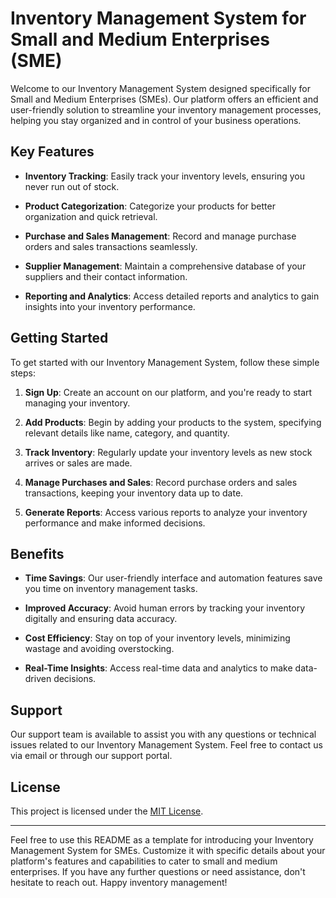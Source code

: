 # Inventory Management System for Small and Medium Enterprises (SME)

Welcome to our Inventory Management System designed specifically for Small and Medium Enterprises (SMEs). Our platform offers an efficient and user-friendly solution to streamline your inventory management processes, helping you stay organized and in control of your business operations.

## Key Features

- **Inventory Tracking**: Easily track your inventory levels, ensuring you never run out of stock.

- **Product Categorization**: Categorize your products for better organization and quick retrieval.

- **Purchase and Sales Management**: Record and manage purchase orders and sales transactions seamlessly.

- **Supplier Management**: Maintain a comprehensive database of your suppliers and their contact information.

- **Reporting and Analytics**: Access detailed reports and analytics to gain insights into your inventory performance.

## Getting Started

To get started with our Inventory Management System, follow these simple steps:

1. **Sign Up**: Create an account on our platform, and you're ready to start managing your inventory.

2. **Add Products**: Begin by adding your products to the system, specifying relevant details like name, category, and quantity.

3. **Track Inventory**: Regularly update your inventory levels as new stock arrives or sales are made.

4. **Manage Purchases and Sales**: Record purchase orders and sales transactions, keeping your inventory data up to date.

5. **Generate Reports**: Access various reports to analyze your inventory performance and make informed decisions.

## Benefits

- **Time Savings**: Our user-friendly interface and automation features save you time on inventory management tasks.

- **Improved Accuracy**: Avoid human errors by tracking your inventory digitally and ensuring data accuracy.

- **Cost Efficiency**: Stay on top of your inventory levels, minimizing wastage and avoiding overstocking.

- **Real-Time Insights**: Access real-time data and analytics to make data-driven decisions.

## Support

Our support team is available to assist you with any questions or technical issues related to our Inventory Management System. Feel free to contact us via email or through our support portal.

## License

This project is licensed under the [MIT License](LICENSE).

---

Feel free to use this README as a template for introducing your Inventory Management System for SMEs. Customize it with specific details about your platform's features and capabilities to cater to small and medium enterprises. If you have any further questions or need assistance, don't hesitate to reach out. Happy inventory management!
